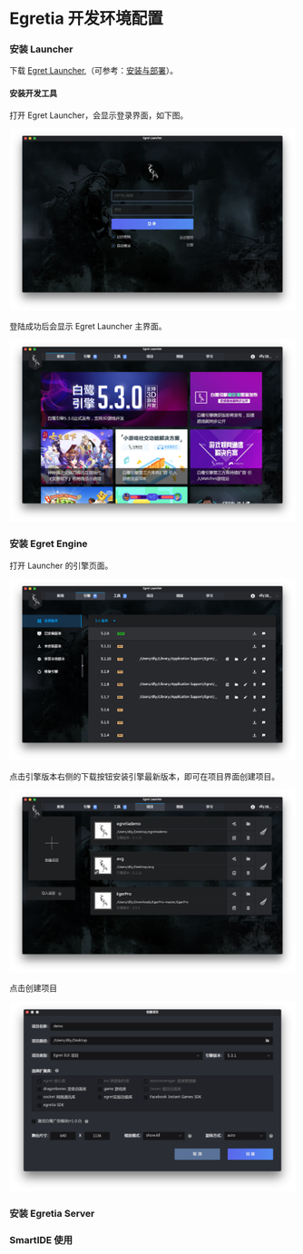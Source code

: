 # Egretia 开发环境配置

### 安装 Launcher

下载 [Egret Launcher](http://www.egret.com/products/engine.html),（可参考：[安装与部署](http://developer.egret.com/cn/github/egret-docs/Engine2D/projectConfig/installation/index.html)）。

#### 安装开发工具

打开 Egret Launcher，会显示登录界面，如下图。

![Launcher &#x767B;&#x5F55;&#x754C;&#x9762;](../.gitbook/assets/ping-mu-kuai-zhao-20180530-xia-wu-12.13.21.png)

登陆成功后会显示 Egret Launcher 主界面。

![Launcher &#x4E3B;&#x754C;&#x9762;](../.gitbook/assets/ping-mu-kuai-zhao-20180530-xia-wu-12.13.07.png)

### 安装 Egret Engine

打开 Launcher 的引擎页面。

![Launcher &#x5F15;&#x64CE;&#x9875;&#x9762;](../.gitbook/assets/ping-mu-kuai-zhao-20180530-xia-wu-12.15.32.png)

点击引擎版本右侧的下载按钮安装引擎最新版本，即可在项目界面创建项目。

![&#x9879;&#x76EE;&#x7BA1;&#x7406;&#x754C;&#x9762;](../.gitbook/assets/ping-mu-kuai-zhao-20180530-xia-wu-12.15.49.png)

点击创建项目

![&#x521B;&#x5EFA;&#x9879;&#x76EE;&#x754C;](../.gitbook/assets/ping-mu-kuai-zhao-20180530-xia-wu-12.31.56.png)

### 安装 Egretia Server



### SmartIDE 使用



